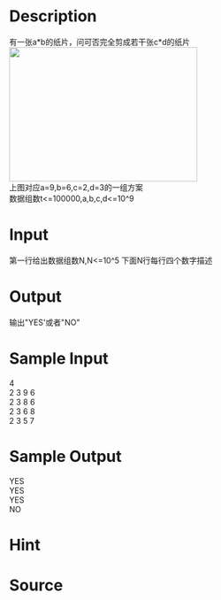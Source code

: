 
# Description

<div class="content"><div>有一张a*b的纸片，问可否完全剪成若干张c*d的纸片</div>
<div><img src="source/bzoj/1438/img/aHR0cHM6Ly9seWRzeS5jb20vSnVkZ2VPbmxpbmUvdXBsb2FkLzIwMTgwMi8xKDcpLnBuZw==.png" width="340" height="243" alt=""/></div>
<div>上图对应a=9,b=6,c=2,d=3的一组方案</div>
<div>数据组数t&lt;=100000,a,b,c,d&lt;=10^9</div></div>

# Input

<div class="content"><p>第一行给出数据组数N,N&lt;=10^5 下面N行每行四个数字描述</p></div>

# Output

<div class="content"><p>输出&#34;YES&#39;或者&#34;NO&#34;</p></div>

# Sample Input

<div class="content"><span class="sampledata">4<br/>
2 3 9 6<br/>
2 3 8 6<br/>
2 3 6 8<br/>
2 3 5 7</span></div>

# Sample Output

<div class="content"><span class="sampledata">YES<br/>
YES<br/>
YES<br/>
NO</span></div>

# Hint

<div class="content"><p></p></div>

# Source

<div class="content"><p><a href="problemset.php?search="></a></p></div>

